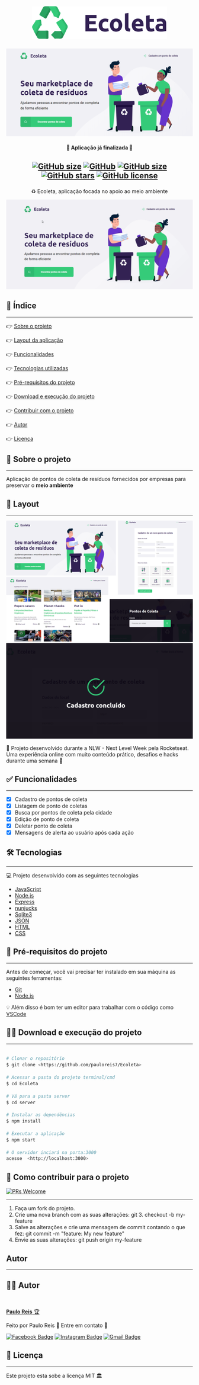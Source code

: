<h1 align="center">
    <img src="public/assets/logo.svg" />
</h1>

<img src="public/layout/banner.png"/>

<h4 align="center">🏁 Aplicação já finalizada 🏁</h4>
<h2 align="center">

[![GitHub size](https://img.shields.io/github/repo-size/pauloreis7/Ecoleta?color=purple)](https://github.com/pauloreis7/Ecoleta/issues)
[![GitHub](https://img.shields.io/badge/ECMAs-JavaScript-%23F7DF1E)](https://github.com/pauloreis7/Ecoleta)
[![GitHub size](https://img.shields.io/github/last-commit/pauloreis7/Ecoleta?color=blue)](https://github.com/pauloreis7/Ecoleta/commits)
[![GitHub stars](https://img.shields.io/github/stars/pauloreis7/Ecoleta?color=%23f9d71c&style=flat)](https://github.com/pauloreis7/Ecoleta/stargazers)
[![GitHub license](https://img.shields.io/github/license/pauloreis7/Ecoleta)](https://github.com/pauloreis7/Ecoleta/blob/master/LICENSE)
	
</h2>

<p align="center">♻️ Ecoleta, aplicação focada no apoio ao meio ambiente </p>

<img src="public/app_working.gif"/>

## 🔗 Índice
---
 <p>👉 <a href="#sobre">Sobre o projeto</a> </p>
 <p>👉 <a href="#layout">Layout da aplicação</a> </p>
 <p>👉 <a href="#func">Funcionalidades</a> </p>
 <p>👉 <a href="#tecs">Tecnologias utilizadas</a> </p>
 <p>👉 <a href="#requests">Pré-requisitos do projeto</a> </p>
 <p>👉 <a href="#work"> Download e execução do projeto</a> </p>
 <p>👉 <a href="#contribuir"> Contribuir com o projeto </a> </p>
 <p>👉 <a href="#autor"> Autor </a> </p>
 <p>👉 <a href="#license"> Licença </a> </p>

 


<a id="sobre"></a>
## 🔎 Sobre o projeto
---
<p >Aplicação de pontos de coleta de resíduos fornecidos por empresas para preservar o <b>meio ambiente</b></p>

<a id="layout"></a>
## 🎨 Layout
---
<img src="public/layout/web_preview.png"/>
<img src="public/layout/success.png"/>

🚀 Projeto desenvolvido durante a NLW - Next Level Week pela Rocketseat. Uma experiência online com muito conteúdo prático, desafios e hacks durante uma semana 🚀

<a id="func"></a>
## ✅ Funcionalidades
---
- [x] Cadastro de pontos de coleta
- [x] Listagem de ponto de coletas
- [x] Busca por pontos de coleta pela cidade
- [x] Edição de ponto de coleta
- [x] Deletar ponto de coleta
- [x] Mensagens de alerta ao usuário após cada ação

<a id="tecs"></a>
## 🛠️ Tecnologias
---
💻 Projeto desenvolvido com as seguintes tecnologias

- [JavaScript](https://developer.mozilla.org/en-US/docs/Web/JavaScript)
- [Node.js](https://nodejs.org/en/)
- [Express](https://expressjs.com/pt-br/api.html)
- [nunjucks](https://mozilla.github.io/nunjucks/)
- [Sqlite3](https://www.sqlite.org/docs.html)
- [JSON](https://developer.mozilla.org/pt-BR/docs/Web/JavaScript/Reference/Global_Objects/JSON)
- [HTML](https://developer.mozilla.org/pt-BR/docs/Web/HTML)
- [CSS](https://devdocs.io/css/)

<a id="requests"></a>
## 🚨 Pré-requisitos do projeto
---
 Antes de começar, você vai precisar ter instalado em sua máquina as seguintes ferramentas:

* [Git](https://git-scm.com)
* [Node.js](https://nodejs.org/en/)

💡 Além disso é bom ter um editor para trabalhar com o código como [VSCode](https://code.visualstudio.com/)

<a id="work"></a>
## 🏄‍♂️ Download e execução do projeto
---

````bash

# Clonar o repositório
$ git clone <https://github.com/pauloreis7/Ecoleta>

# Acessar a pasta do projeto terminal/cmd
$ cd Ecoleta

# Vá para a pasta server
$ cd server

# Instalar as dependências
$ npm install

# Executar a aplicação
$ npm start

# O servidor inciará na porta:3000 
acesse  <http://localhost:3000>
````

<a id="contribuir"></a>
## 🎉 Como contribuir para o projeto

[![PRs Welcome](https://img.shields.io/badge/PRs-welcome-brightgreen.svg?style=flat-square)](https://github.com/pauloreis7/Ecoleta/pulls)

---

1. Faça um fork do projeto.
2. Crie uma nova branch com as suas alterações: git 3. checkout -b my-feature
4. Salve as alterações e crie uma mensagem de commit contando o que fez: git commit -m "feature: My new feature"
4. Envie as suas alterações: git push origin my-feature


<a id="autor"></a>
## Autor
---

## 👨‍💻 Autor

<a href="https://github.com/pauloreis7">

<img style="border-radius: 50%;" src="https://avatars1.githubusercontent.com/u/63323224?s=400&v=4" width="100px;" alt=""/>

<b>Paulo Reis</b> 🏆 

</a>

<p>Feito por Paulo Reis 🤴 Entre em contato 👋</p>

[![Facebook Badge](https://img.shields.io/badge/facebook-%231877F2.svg?&style=for-the-badge&logo=facebook&logoColor=white)](https://www.facebook.com/paulofulano.reis)
[![Instagram Badge](https://img.shields.io/badge/instagram-%23E4405F.svg?&style=for-the-badge&logo=instagram&logoColor=white)](https://www.instagram.com/paulo_reis.dev/)
[![Gmail Badge](https://img.shields.io/badge/-paulosilvadosreis2057@gmail.com-c14438?style=flat-square&logo=Gmail&logoColor=white&link=mailto:paulosilvadosreis2057@gmail.com)](mailto:paulosilvadosreis2057@gmail.com)

<a id="license"></a>
## 📝 Licença
---
Este projeto esta sobe a licença MIT 🏛️